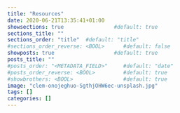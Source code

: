 ```yaml
---
title: "Resources"
date: 2020-06-21T13:35:41+01:00
showsections: true                #default: true
sections_title: ""
sections_order: "title"  #default: "title"
#sections_order_reverse: <BOOL>      #default: false
showposts: true                   #default: true
posts_title: ""
#posts_order: "<METADATA_FIELD>"     #default: "date"
#posts_order_reverse: <BOOL>         #default: true
#showbrothers: <BOOL>                #default: true
image: "clem-onojeghuo-SgthjOHW6ec-unsplash.jpg"
tags: []
categories: []
---
```




